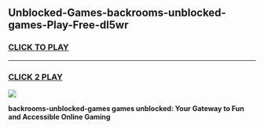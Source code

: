 
## Unblocked-Games-backrooms-unblocked-games-Play-Free-dl5wr
<h3>
<a href="https://premium76.site?title=backrooms-unblocked-games&ref=20A">CLICK TO PLAY</a></h3>
<hr>

<h3>
<a href="https://premium76.site?title=backrooms-unblocked-games&ref=20A">CLICK 2 PLAY</a>
  
</h3>

<a href="https://premium76.site?title=backrooms-unblocked-games&ref=20A"><img src="https://clearcache.store/games.png"></a>


**backrooms-unblocked-games games unblocked: Your Gateway to Fun and Accessible Online Gaming**
